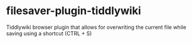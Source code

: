 # filesaver-plugin-tiddlywiki
Tiddlywiki browser plugin that allows for overwriting the current file while saving using a shortcut (CTRL + S)
